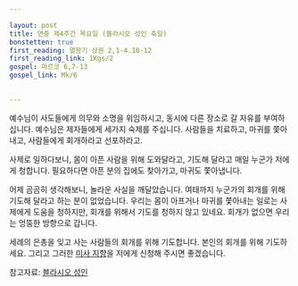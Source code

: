 ```yaml
---

layout: post
title: 연중 제4주간 목요일 (블라시오 성인 축일)
bonstetten: true
first_reading: 열왕기 상권 2,1-4.10-12
first_reading_link: 1Kgs/2
gospel: 마르코 6,7-13
gospel_link: Mk/6
 

---
```

 
예수님이 사도들에게 의무와 소명을 위임하시고, 동시에 다른 장소로 갈 자유를 부여하십니다. 예수님은 제자들에게 세가지 숙제를 주십니다. 사람들을 치료하고, 마귀를 쫓아내고, 사람들에게 회개하라고 선포하라고.

사제로 일하다보니, 몸이 아픈 사람을 위해 도와달라고, 기도해 달라고 매일 누군가 저에게 청합니다.
필요하다면 아픈 분의 집에도 찾아가고, 마귀도 쫓아냅니다.

어제 곰곰히 생각해보니, 놀라운 사실을 깨달았습니다. 여태까지 누군가의 회개를 위해 기도해 달라고 하는 분이 없었습니다.
우리는 몸이 아프거나 마귀를 쫓아내는 일로는 사제에게 도움을 청하지만, 회개를 위해서 기도를 청하지 않고 있네요.
회개가 없으면 우리는 엉뚱한 방향으로 갑니다.

세례의 은총을 잊고 사는 사람들의 회개를 위해 기도합니다. 본인의 회개를 위해 기도하세요.
그리고 그러한 <a href="https://maria.catholic.or.kr/dictionary/bbs/bbs_view.asp?id=173649&ref=185&menu=4798">미사 지향</a>을 저에게 신청해 주시면 좋겠습니다.

참고자료: <a href="https://maria.catholic.or.kr/sa_ho/list/view.asp?menugubun=saint&ctxtSaintId=1099">블라시오 성인</a>